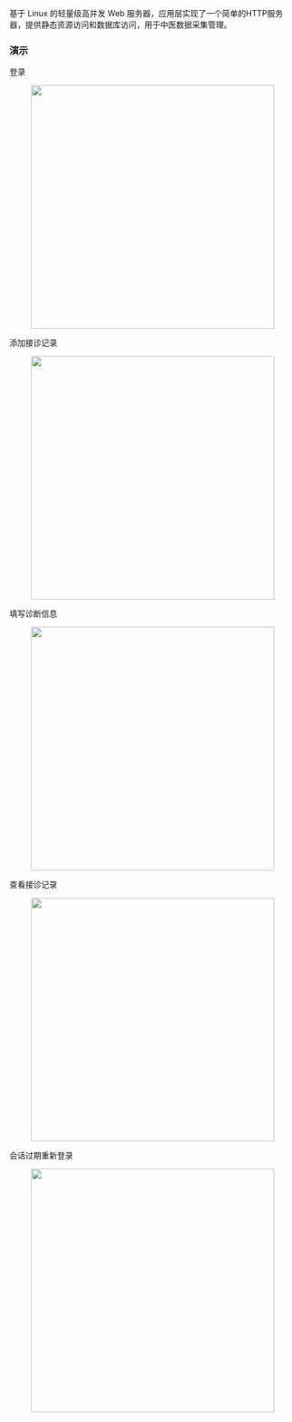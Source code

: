 基于 Linux 的轻量级高并发 Web 服务器，应用层实现了一个简单的HTTP服务器，提供静态资源访问和数据库访问，用于中医数据采集管理。

### 演示
登录
<div align=center><img src="https://github.com/Geilouzhong/TCMDataAcquisitionWebServer/tree/master/root/static/demonstration/login.gif" height="429"/> </div>

添加接诊记录
<div align=center><img src="https://github.com/Geilouzhong/TCMDataAcquisitionWebServer/tree/master/root/static/demonstration/addpatient.gif" height="429"/> </div>

填写诊断信息
<div align=center><img src="https://github.com/Geilouzhong/TCMDataAcquisitionWebServer/tree/master/root/static/demonstration/addDiagnosticRecord.gif" height="429"/> </div>

查看接诊记录
<div align=center><img src="https://github.com/Geilouzhong/TCMDataAcquisitionWebServer/tree/master/root/static/demonstration/viewRecord.gif" height="429"/> </div>

会话过期重新登录
<div align=center><img src="https://github.com/Geilouzhong/TCMDataAcquisitionWebServer/tree/master/root/static/demonstration/Session-expiration.gif" height="429"/> </div>
